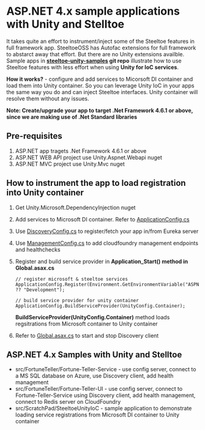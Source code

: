 # ASP.NET 4.x sample applications with Unity and Stelltoe 

It takes quite an effort to instrument/inject some of the Steeltoe features in full framework app. SteeltoeOSS has Autofac extensions for full framework to abstarct away that effort. But there are no Unity extensions availble. Sample apps in **[steeltoe-unity-samples](https://github.com/kolluri-rk/steeltoe-unity-sample) git repo** illustrate how to use Steeltoe features with less effort when using **Unity for IoC services**. 

**How it works?** - configure and add services to Micorsoft DI container and load them into Unity container. So you can leverage Unity IoC in your apps the same way you do and can inject Steeltoe interfaces. Unity container will resolve them without any issues. 

**Note: Create/upgrade your app to target .Net Framework 4.6.1 or above, since we are making use of .Net Standard libraries**


## Pre-requisites
1. ASP.NET app tragets .Net Framework 4.6.1 or above
1. ASP.NET WEB API project use Unity.Aspnet.Webapi nuget
1. ASP.NET MVC project use Unity.Mvc nuget


## How to instrument the app to load registration into Unity container

1. Get Unity.Microsoft.DependencyInjection nuget
1. Add services to Microsoft DI container. Refer to [ApplicationConfig.cs](https://github.com/kolluri-rk/steeltoe-unity-sample/blob/master/src/FortuneTeller/Fortune-Teller-Service/App_Start/ApplicationConfig.cs) 
1. Use [DiscoveryConfig.cs](https://github.com/kolluri-rk/steeltoe-unity-sample/blob/master/src/FortuneTeller/Fortune-Teller-Service/App_Start/DiscoveryConfig.cs) to register/fetch your app in/from Eureka server
1. Use [ManagementConfig.cs](https://github.com/kolluri-rk/steeltoe-unity-sample/blob/master/src/FortuneTeller/Fortune-Teller-Service/App_Start/ManagementConfig.cs) to add cloudfoundry management endpoints and healthchecks 
1. Register and build service provider in **Application_Start() method in Global.asax.cs**  
    ```
    // register microsoft & steeltoe services  
    ApplicationConfig.Register(Environment.GetEnvironmentVariable("ASPNET_ENVIRONMENT") ?? "Development");  
    
    // build service provider for unity container  
    ApplicationConfig.BuildServiceProvider(UnityConfig.Container);
    ```

    **BuildServiceProvider(UnityConfig.Container)** method loads regsitrations from Microsoft container to Unity container

1. Refer to [Global.asax.cs](https://github.com/kolluri-rk/steeltoe-unity-sample/blob/master/src/FortuneTeller/Fortune-Teller-Service/Global.asax.cs) to start and stop Discovery client


## ASP.NET 4.x Samples with Unity and Stelltoe 

* src/FortuneTeller/Fortune-Teller-Service - use config server, connect to a MS SQL database on Azure, use Discovery client, add health management
* src/FortuneTeller/Fortune-Teller-UI - use config server, connect to Fortune-Teller-Service using Discovery client, add health management, connect to Redis server on CloudFoundry
* src/ScratchPad/SteeltoeUnityIoC - sample application to demonstrate loading service registrations from Microsoft DI container to Unity container

